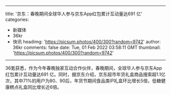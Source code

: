 
---
title: '京东：春晚期间全球华人参与京东App红包累计互动量达691 亿'
categories: 
 - 新媒体
 - 36kr
 - 快讯
headimg: 'https://picsum.photos/400/300?random=9742'
author: 36kr
comments: false
date: Tue, 01 Feb 2022 03:58:11 GMT
thumbnail: 'https://picsum.photos/400/300?random=9742'
---

<div>   
36氪获悉，作为今年春晚独家互动合作伙伴，春晚期间，全球华人参与京东App红包累计互动量达691 亿。同时，据京东介绍，京东超市年货礼盒商品搜索超1.1亿次，其中71%的用户为80、90后，年货节期间食品类IP礼盒环比增长5倍，低糖健康糕点礼盒同比增长近6倍。  
</div>
            
